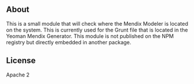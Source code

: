 ## About

This is a small module that will check where the Mendix Modeler is located on the system. This is currently used for the Grunt file that is located in the Yeoman Mendix Generator. This module is not published on the NPM registry but directly embedded in another package.

## License

Apache 2